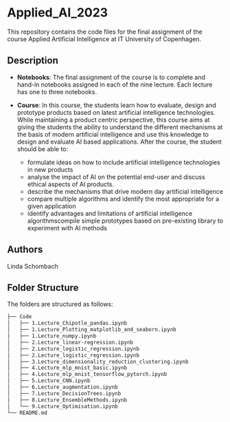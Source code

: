 # Applied_AI_2023
This repository contains the code files for the final assignment of the course Applied Artificial Intelligence at IT University of Copenhagen.

## Description
* **Notebooks**: The final assignment of the course is to complete and hand-in notebooks assigned in each of the nine lecture. Each lecture has one to three notebooks.

* **Course**: In this course, the students learn how to evaluate, design and prototype products based on latest artificial intelligence technologies. While maintaining a product centric perspective, this course aims at giving the students the ability to understand the different mechanisms at the basis of modern artificial intelligence and use this knowledge to design and evaluate AI based applications. After the course, the student should be able to:
  * formulate ideas on how to include artificial intelligence technologies in new products
  * analyse the impact of AI on the potential end-user and discuss ethical aspects of AI products.
  * describe the mechanisms that drive modern day artificial intelligence
  * compare multiple algorithms and identify the most appropriate for a given application
  * identify advantages and limitations of artificial intelligence algorithmscompile simple prototypes based on pre-existing library to experiment with AI methods


## Authors
Linda Schombach

## Folder Structure

The folders are structured as follows:

```bash
├── Code
│   ├── 1.Lecture_Chipotle_pandas.ipynb
│   ├── 1.Lecture_Plotting_matplotlib_and_seaborn.ipynb
│   ├── 1.Lecture_numpy.ipynb
│   ├── 2.Lecture_linear-regression.ipynb
│   ├── 2.Lecture_logistic_regression.ipynb
│   ├── 2.Lecture_logistic_regression.ipynb
│   ├── 3.Lecture_dimensionality_reduction_clustering.ipynb
│   ├── 4.Lecture_mlp_mnist_basic.ipynb
│   ├── 4.Lecture_mlp_mnist_tensorflow_pytorch.ipynb
│   ├── 5.Lecture_CNN.ipynb
│   ├── 6.Lecture_augmentation.ipynb
│   ├── 7.Lecture_DecisionTrees.ipynb
│   ├── 8.Lecture_EnsembleMethods.ipynb
│   └── 9.Lecture_Optimisation.ipynb
└── README.md



